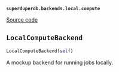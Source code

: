 **`superduperdb.backends.local.compute`** 

[Source code](https://github.com/SuperDuperDB/superduperdb/blob/main/superduperdb/backends/local/compute.py)

## `LocalComputeBackend` 

```python
LocalComputeBackend(self)
```
A mockup backend for running jobs locally.

